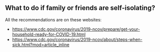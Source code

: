 ## What to do if family or friends are self-isolating?

All the recommendations are on these websites:

- https://www.cdc.gov/coronavirus/2019-ncov/prepare/get-your-household-ready-for-COVID-19.html
- https://www.cdc.gov/coronavirus/2019-ncov/about/steps-when-sick.html?mod=article_inline
